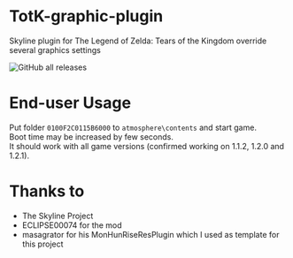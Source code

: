 # TotK-graphic-plugin
Skyline plugin for The Legend of Zelda: Tears of the Kingdom override several graphics settings

![GitHub all releases](https://img.shields.io/github/downloads/masagrator/MonHunRiseResPlugin/total)

# End-user Usage

Put folder `0100F2C0115B6000` to `atmosphere\contents` and start game.</br>
Boot time may be increased by few seconds.</br>
It should work with all game versions (confirmed working on 1.1.2, 1.2.0 and 1.2.1).

# Thanks to
- The Skyline Project
- ECLIPSE00074 for the mod
- masagrator for his MonHunRiseResPlugin which I used as template for this project 
